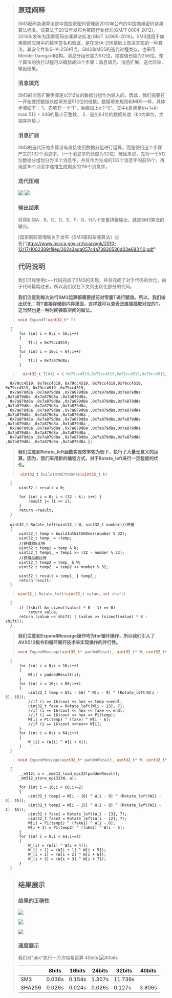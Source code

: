 > ## 原理阐释
> SM3密码杂凑算法是中国国家密码管理局2010年公布的中国商用密码杂凑算法标准。该算法于2012年发布为密码行业标准(GM/T 0004-2012)，2016年发布为国家密码杂凑算法标准(GB/T 32905-2016)。SM3适用于商用密码应用中的数字签名和验证，是在SHA-256基础上改进实现的一种算法，其安全性和SHA-256相当。SM3和MD5的迭代过程类似，也采用Merkle-Damgard结构。消息分组长度为512位，摘要值长度为256位。整个算法的执行过程可以概括成四个步骤：消息填充、消息扩展、迭代压缩、输出结果。
> ### 消息填充
> SM3的消息扩展步骤是以512位的数据分组作为输入的。因此，我们需要在一开始就把数据长度填充至512位的倍数。数据填充规则和MD5一样，具体步骤如下：
1、先填充一个“1”，后面加上k个“0”。其中k是满足(n+1+k) mod 512 = 448的最小正整数。
2、追加64位的数据长度（bit为单位，大端序存放。）
>### 消息扩展
> SM3的迭代压缩步骤没有直接使用数据分组进行运算，而是使用这个步骤产生的132个消息字。（一个消息字的长度为32位）概括来说，先将一个512位数据分组划分为16个消息字，并且作为生成的132个消息字的前16个。再用这16个消息字递推生成剩余的116个消息字。
>### 迭代压缩
> 
>
>![](1.webp.jpg)
>![](2.webp.jpg)
>
> 
>### 输出结果
> 将得到的A、B、C、D、E、F、G、H八个变量拼接输出，就是SM3算法的输出。
>
> [国家密码管理局关于发布《SM3密码杂凑算法》公告]"https://www.oscca.gov.cn/sca/xxgk/2010-12/17/1002389/files/302a3ada057c4a73830536d03e683110.pdf"
> ## 代码说明
> 我们已经使用c++代码完成了SM3的实现，并且完成了对于代码的优化。由于代码篇幅过长，所以我们仅在下文列出优化部分的代码。
> 
>  __我们注意到每次进行SM3运算都需要提前对常量T进行赋值。所以，我们做出优化：将T直接存储到内存里面，这样就可以查表法直接插取对应的T。这当然也是一种时间换取空间的做法。__
>
>    ```c++
>    void ExpandT(uint32_t* T)
      {
	      for (int i = 0;i < 16;i++)
	      {
		      T[i] = 0x79cc4519;
	      }
	      for (int i = 16;i < 64;i++)
	      {
		      T[i] = 0x7a879d8a;
	      }
>   ```c++
>     uint32_t T[64] = { 0x79cc4519,0x79cc4519,0x79cc4519,0x79cc4519,0x79cc4519,0x79cc4519,0x79cc4519,0x79cc4519,
      0x79cc4519, 0x79cc4519, 0x79cc4519, 0x79cc4519,0x79cc4519, 0x79cc4519, 0x79cc4519 ,0x79cc4519,
      0x7a879d8a ,0x7a879d8a ,0x7a879d8a ,0x7a879d8a,0x7a879d8a ,0x7a879d8a ,0x7a879d8a ,0x7a879d8a,
      0x7a879d8a ,0x7a879d8a ,0x7a879d8a ,0x7a879d8a,0x7a879d8a ,0x7a879d8a ,0x7a879d8a ,0x7a879d8a,
      0x7a879d8a ,0x7a879d8a ,0x7a879d8a ,0x7a879d8a,0x7a879d8a ,0x7a879d8a ,0x7a879d8a ,0x7a879d8a ,
      0x7a879d8a ,0x7a879d8a ,0x7a879d8a ,0x7a879d8a,0x7a879d8a ,0x7a879d8a ,0x7a879d8a ,0x7a879d8a ,
      0x7a879d8a ,0x7a879d8a ,0x7a879d8a ,0x7a879d8a,0x7a879d8a ,0x7a879d8a ,0x7a879d8a ,0x7a879d8a ,
      0x7a879d8a ,0x7a879d8a ,0x7a879d8a ,0x7a879d8a,0x7a879d8a ,0x7a879d8a ,0x7a879d8a ,0x7a879d8a };

> __我们注意到Rotate_left函数实现效率较为低下，执行了大量无意义的运算。因为，我们采用新的编程方式，对于Rotate_left进行一定程度的优化。__
> ``` c++
>  uint32_t buildIntWithKOnes(uint32_t k)
      {
          uint32_t result = 0;
      
          for (int i = 0; i < (32 - k); i++) {
              result |= (1 << i);
          }
          return ~result;
      }

      uint32_t Rotate_left(uint32_t W, uint32_t number)//传值
      {
          uint32_t temp = buildIntWithKOnes(number % 32);
          uint32_t temp_ = ~temp;
          //获得前k比特
          uint32_t temp1 = temp & W;
          uint32_t temp1_ = temp1 >> (32 - number % 32);
          //获得后面比特
          uint32_t temp2 = temp_ & W;
          uint32_t temp2_ = temp2 << number % 32;
      
          uint32_t result = temp1_ | temp2_;
          return result;
      }
      
> ``` c++
> uint32_t Rotate_left(uint32_t value, int shift)
      {
	      if ((shift &= sizeof(value) * 8 - 1) == 0)
		      return value;
	      return (value << shift) | (value >> (sizeof(value) * 8 - shift));
      }

>
>__我们注意到ExpandMessage操作均为for循环操作，所以我们引入了AVX512指令和循环展开技术来实现操作的并行性。__
>``` c++
>void ExpandMessage(uint32_t* paddedResult, uint32_t* W, uint32_t* W_)
      {
          for (int i = 0;i < 16;i++)
          {
              W[i] = paddedResult[i];
          }
          for (int i = 16;i < 68;i++)
          {
              uint32_t temp = W[i - 16] ^ W[i - 9] ^ (Rotate_left(W[i - 3], 15));
              //if (i == 16)cout << hex << temp <<endl;
              uint32_t fake = Rotate_left(W[i - 13], 7);
              //if (i == 16)cout << hex << fake << endl;
              //if (i == 16)cout << hex << P1(temp);
              W[i] = P1(temp) ^ (fake) ^ W[i - 6];
              //if (i == 16)cout <<hex<< W[i];
          }
          for (int i = 0;i < 64;i++)
          {
              W_[i] = (W[i] ^ W[i + 4]);
          }
      }

>```c++
>void ExpandMessage(uint32_t* paddedResult, uint32_t* W, uint32_t* W_)
      {
	      __m512i a = _mm512_load_epi32(paddedResult);
	      _mm512_store_epi32(W, a);
	
	      for (int i = 16;i < 68;i+=2)
	      {
		      uint32_t temp1 = W[i - 16] ^ W[i - 9] ^ (Rotate_left(W[i - 3], 15));
		      uint32_t temp2 = W[i - 15] ^ W[i - 8] ^ (Rotate_left(W[i - 2], 15));
		      uint32_t fake1 = Rotate_left(W[i - 13], 7);
		      uint32_t fake2 = Rotate_left(W[i - 12], 7);
		      W[i] = P1(temp1) ^ (fake1) ^ W[i - 6];
		      W[i + 1] = P1(temp2) ^ (fake2) ^ W[i - 5];
	      }
	      for (int i = 0;i < 64;i+=4)
	      {
		      W_[i] = (W[i] ^ W[i + 4]);
		      W_[i + 1] = (W[i + 1] ^ W[i + 5]);
		      W_[i + 2] = (W[i + 2] ^ W[i + 6]);
		      W_[i + 3] = (W[i + 3] ^ W[i + 7]);
	      }
      }

>## 结果展示
>### 结果的正确性
>![](SM3_China.png)
>
>
>![](SM3.png)
>
>
>![](SM3_.png)
>
>
>### 速度展示
>我们对“abc”执行一万次哈希运算
>40bits
>![40bits](40bits.png)


>|        | 8bits  | 16bits | 24bits | 32bits | 40bits |
>|--------|--------|--------|--------|--------|--------|
>| SM3    | 0.036s | 0.154s | 1.307s | 11.736s|        |
>| SHA256 | 0.026s | 0.024s | 0.026s | 0.127s | 3.806s |
>

